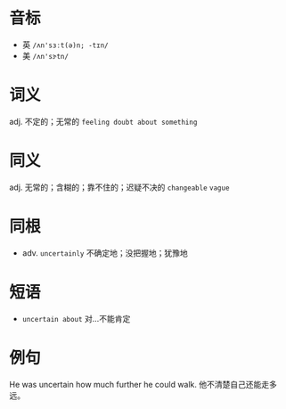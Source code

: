 # 音标

- 英 `/ʌn'sɜːt(ə)n; -tɪn/`
- 美 `/ʌn'sɝtn/`

# 词义

adj. 不定的；无常的
`feeling doubt about something`

# 同义

adj. 无常的；含糊的；靠不住的；迟疑不决的
`changeable` `vague`

# 同根

- adv. `uncertainly` 不确定地；没把握地；犹豫地

# 短语

- `uncertain about` 对…不能肯定

# 例句

He was uncertain how much further he could walk.
他不清楚自己还能走多远。


